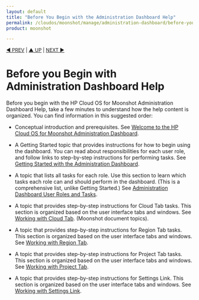 ```yaml
---
layout: default
title: "Before You Begin with the Administration Dashboard Help"
permalink: /cloudos/moonshot/manage/administration-dashboard/before-you-begin/
product: moonshot

---
```

<!--PUBLISHED-->



<script> 

function PageRefresh { 
onLoad="window.refresh"
}

PageRefresh();

</script>


<p style="font-size: small;"> <a href="/cloudos/moonshot/manage/administration-dashboard/">&#9664; PREV</a> | <a href="/cloudos/moonshot/manage/">&#9650; UP</a> | <a href="/cloudos/moonshot/manage/administration-dashboard/welcome/">NEXT &#9654;</a> </p>


# Before you Begin with Administration Dashboard Help #

Before you begin with the HP Cloud OS for Moonshot Administration Dashboard Help, take a few minutes to understand how the help content is organized. You can find information in this suggested order:

* Conceptual introduction and prerequisites. See [Welcome to the HP Cloud OS for Moonshot Administration Dashboard](/cloudos/moonshot/manage/administration-dashboard/welcome/).

* A Getting Started topic that provides instructions for how to begin using the dashboard. You can read about responsibilities for each user role, and follow links to step-by-step instructions for performing tasks. See [Getting Started with the Administration Dashboard](/cloudos/moonshot/manage/administration-dashboard/getting-started/).

* A topic that lists all tasks for each role. Use this section to learn which tasks each role can and should perform in the dashboard. (This is a comprehensive list, unlike Getting Started.) See [Administration Dashboard User Roles and Tasks](/cloudos/moonshot/manage/administration-dashboard/tasks-by-role/).


* A topic that provides step-by-step instructions for Cloud Tab tasks. This section is organized based on the user interface tabs and windows. See [Working with Cloud Tab](/cloudos/moonshot/manage/administration-dashboard/working-with-cloud-tab/). (Moonshot document topics).

* A topic that provides step-by-step instructions for Region Tab tasks. This section is organized based on the user interface tabs and windows. See [Working with Region Tab](/cloudos/moonshot/manage/administration-dashboard/working-with-region-tab/).

* A topic that provides step-by-step instructions for Project Tab tasks. This section is organized based on the user interface tabs and windows. See [Working with Project Tab](/cloudos/moonshot/manage/administration-dashboard/working-with-project-tab/).
 
* A topic that provides step-by-step instructions for Settings Link. This section is organized based on the user interface tabs and windows. See [Working with Settings Link](/cloudos/moonshot/manage/administration-dashboard/setting-tab/).
